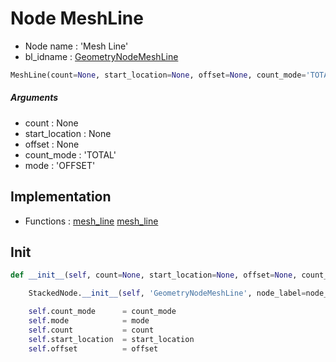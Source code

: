 # Node MeshLine

- Node name : 'Mesh Line'
- bl_idname : [GeometryNodeMeshLine](https://docs.blender.org/api/current/bpy.types.GeometryNodeMeshLine.html)


``` python
MeshLine(count=None, start_location=None, offset=None, count_mode='TOTAL', mode='OFFSET', node_label=None, node_color=None)
```
##### Arguments

- count : None
- start_location : None
- offset : None
- count_mode : 'TOTAL'
- mode : 'OFFSET'

## Implementation

- Functions : [mesh_line](/docs/GeoNodes/GeoNodesTree.md#mesh_line) [mesh_line](/docs/GeoNodes/GeoNodesTree.md#mesh_line)

## Init

``` python
def __init__(self, count=None, start_location=None, offset=None, count_mode='TOTAL', mode='OFFSET', node_label=None, node_color=None):

    StackedNode.__init__(self, 'GeometryNodeMeshLine', node_label=node_label, node_color=node_color)

    self.count_mode      = count_mode
    self.mode            = mode
    self.count           = count
    self.start_location  = start_location
    self.offset          = offset
```
